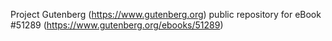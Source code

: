 Project Gutenberg (https://www.gutenberg.org) public repository for
eBook #51289 (https://www.gutenberg.org/ebooks/51289)
